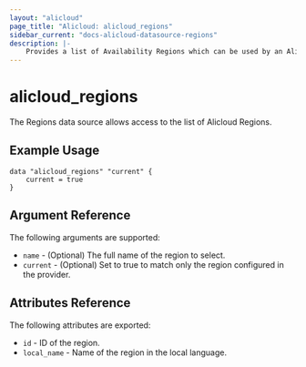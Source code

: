 ```yaml
---
layout: "alicloud"
page_title: "Alicloud: alicloud_regions"
sidebar_current: "docs-alicloud-datasource-regions"
description: |-
    Provides a list of Availability Regions which can be used by an Alicloud account.
---
```


# alicloud\_regions

The Regions data source allows access to the list of Alicloud Regions.

## Example Usage

```
data "alicloud_regions" "current" {
	current = true
}

```

## Argument Reference

The following arguments are supported:

* `name` - (Optional) The full name of the region to select.
* `current` - (Optional) Set to true to match only the region configured in the provider.

## Attributes Reference

The following attributes are exported:

* `id` - ID of the region.
* `local_name` - Name of the region in the local language.
